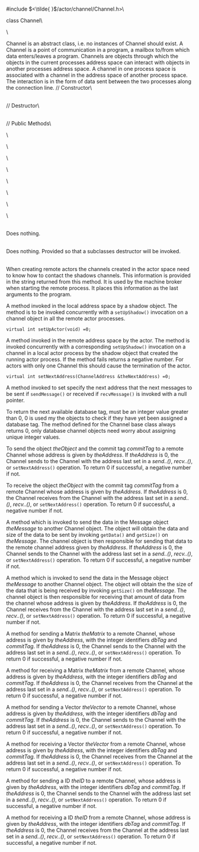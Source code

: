 \
\#include $<\tilde{ }$/actor/channel/Channel.h$>$\

class Channel\

\

Channel is an abstract class, i.e. no instances of Channel should exist.
A Channel is a point of communication in a program, a mailbox to/from
which data enters/leaves a program. Channels are objects through which
the objects in the current processes address space can interact with
objects in another processes address space. A channel in one process
space is associated with a channel in the address space of another
process space. The interaction is in the form of data sent between the
two processes along the connection line.
// Constructor\

\
// Destructor\

\
// Public Methods\

\

\

\

\

\

\

\

\

\
Does nothing.

\
Does nothing. Provided so that a subclasses destructor will be invoked.

\
When creating remote actors the channels created in the actor space need
to know how to contact the shadows channels. This information is
provided in the string returned from this method. It is used by the
machine broker when starting the remote process. It places this
information as the last arguments to the program.

A method invoked in the local address space by a shadow object. The
method is to be invoked concurrently with a `setUpShadow()` invocation
on a channel object in all the remote actor processes.

```{.cpp}
virtual int setUpActor(void) =0;
```

A method invoked in the remote address space by the actor. The method is
invoked concurrently with a corresponding `setUpShadow()` invocation on
a channel in a local actor process by the shadow object that created the
running actor process. If the method fails returns a negative number.
For actors with only one Channel this should cause the termination of
the actor.

```{.cpp}
virtual int setNextAddress(ChannelAddress &theNextAddress) =0;
```

A method invoked to set specify the next address that the next messages
to be sent if `sendMessage()` or received if `recvMessage()` is invoked
with a null pointer.

To return the next available database tag, must be an integer value
greater than $0$, $0$ is used my the objects to check if they have yet
been assigned a database tag. The method defined for the Channel base
class always returns $0$, only database channel objects need worry about
assigning unique integer values.

To send the object *theObject* and the commit tag *commitTag* to a
remote Channel whose address is given by *theAddress*. If *theAddress*
is $0$, the Channel sends to the Channel with the address last set in a
*send..()*, *recv..()*, or `setNextAddress()` operation. To return $0$
if successful, a negative number if not.

To receive the object *theObject* with the commit tag *commitTag* from a
remote Channel whose address is given by *theAddress*. If *theAddress*
is $0$, the Channel receives from the Channel with the address last set
in a *send..()*, *recv..()*, or `setNextAddress()` operation. To return
$0$ if successful, a negative number if not.

A method which is invoked to send the data in the Message object
*theMessage* to another Channel object. The object will obtain the data
and size of the data to be sent by invoking `getData()` and `getSize()`
on *theMessage*. The channel object is then responsible for sending that
data to the remote channel address given by *theAddress*. If
*theAddress* is $0$, the Channel sends to the Channel with the address
last set in a *send..()*, *recv..()*, or `setNextAddress()` operation.
To return $0$ if successful, a negative number if not.

A method which is invoked to send the data in the Message object
*theMessage* to another Channel object. The object will obtain the the
size of the data that is being received by invoking `getSize()` on
*theMessage*. The channel object is then responsible for receiving that
amount of data from the channel whose address is given by *theAddress*.
If *theAddress* is $0$, the Channel receives from the Channel with the
address last set in a *send..()*, *recv..()*, or `setNextAddress()`
operation. To return $0$ if successful, a negative number if not.

A method for sending a Matrix *theMatrix* to a remote Channel, whose
address is given by *theAddress*, with the integer identifiers *dbTag*
and *commitTag*. If *theAddress* is $0$, the Channel sends to the
Channel with the address last set in a *send..()*, *recv..()*, or
`setNextAddress()` operation. To return $0$ if successful, a negative
number if not.

A method for receiving a Matrix *theMatrix* from a remote Channel, whose
address is given by *theAddress*, with the integer identifiers *dbTag*
and *commitTag*. If *theAddress* is $0$, the Channel receives from the
Channel at the address last set in a *send..()*, *recv..()*, or
`setNextAddress()` operation. To return $0$ if successful, a negative
number if not.

A method for sending a Vector *theVector* to a remote Channel, whose
address is given by *theAddress*, with the integer identifiers *dbTag*
and *commitTag*. If *theAddress* is $0$, the Channel sends to the
Channel with the address last set in a *send..()*, *recv..()*, or
`setNextAddress()` operation. To return $0$ if successful, a negative
number if not.

A method for receiving a Vector *theVector* from a remote Channel, whose
address is given by *theAddress*, with the integer identifiers *dbTag*
and *commitTag*. If *theAddress* is $0$, the Channel receives from the
Channel at the address last set in a *send..()*, *recv..()*, or
`setNextAddress()` operation. To return $0$ if successful, a negative
number if not.

A method for sending a ID *theID* to a remote Channel, whose address is
given by *theAddress*, with the integer identifiers *dbTag* and
*commitTag*. If *theAddress* is $0$, the Channel sends to the Channel
with the address last set in a *send..()*, *recv..()*, or
`setNextAddress()` operation. To return $0$ if successful, a negative
number if not.

A method for receiving a ID *theID* from a remote Channel, whose address
is given by *theAddress*, with the integer identifiers *dbTag* and
*commitTag*. If *theAddress* is $0$, the Channel receives from the
Channel at the address last set in a *send..()*, *recv..()*, or
`setNextAddress()` operation. To return $0$ if successful, a negative
number if not.
